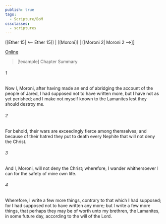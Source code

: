 ```yaml
---
publish: true
tags:
  - Scripture/BoM
cssclasses:
  - scriptures
---
```

[[Ether 15| <-- Ether 15]] | [[Moroni]] | [[Moroni 2| Moroni 2 -->]]

[Online](https://churchofjesuschrist.org/study/scriptures/bofm/moro/1?lang=eng)

>[!example] Chapter Summary
>
###### 1
Now I, Moroni, after having made an end of abridging the account of the people of Jared, I had supposed not to have written more, but I have not as yet perished; and I make not myself known to the Lamanites lest they should destroy me.
###### 2
For behold, their wars are exceedingly fierce among themselves; and because of their hatred they put to death every Nephite that will not deny the Christ.
###### 3
And I, Moroni, will not deny the Christ; wherefore, I wander whithersoever I can for the safety of mine own life.
###### 4
Wherefore, I write a few more things, contrary to that which I had supposed; for I had supposed not to have written any more; but I write a few more things, that perhaps they may be of worth unto my brethren, the Lamanites, in some future day, according to the will of the Lord.



